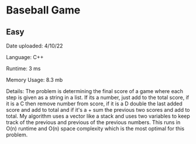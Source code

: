 
# Baseball Game

## Easy

Date uploaded: 4/10/22

Language: C++

Runtime: 3 ms

Memory Usage: 8.3 mb

Details: The problem is determining the final score of a game where each step is given as a string in a list. If its a number, just add to the total score, if it is a C then remove number from score, if it is a D double the last added score and add to total and if it's a + sum the previous two scores and add to total. My algorithm uses a vector like a stack and uses two variables to keep track of the previous and previous of the previous numbers. This runs in O(n) runtime and O(n) space complexity which is the most optimal for this problem.
